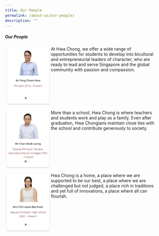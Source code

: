 ```yaml
---
title: Our People
permalink: /about-us/our-people/
description: ""
---
```

##### Our People

<img align="left" style="width:30%" src="/images/people1.jpg">

At Hwa Chong, we offer a wide range of opportunities for students to develop into bicultural and entrepreneurial leaders of character, who are ready to lead and serve Singapore and the global community with passion and compassion. 
<br clear="left">

<img align="left" style="width:30%" src="/images/poeple2.jpg">

More than a school, Hwa Chong is where teachers and students work and play as a family. Even after graduation, Hwa Chongians maintain close ties with the school and contribute generously to society.
<br clear="left">

<img align="left" style="width:30%" src="/images/people3.jpg">

Hwa Chong is a home, a place where we are supported to be our best, a place where we are challenged but not judged, a place rich in traditions and yet full of innovations, a place where all can flourish.
<br clear="left">



